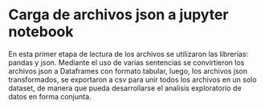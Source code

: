 # Carga de archivos json a jupyter notebook 

En esta primer etapa de lectura de los archivos se utilizaron las librerías: pandas y json.
Mediante el uso de varias sentencias se convirtieron los archivos json a Dataframes con formato tabular, luego,  los archivos json transformados, se exportaron a csv para unir todos los archivos en un solo dataset, de manera que pueda desarrollarse el analisis exploratorio de datos en forma conjunta. 

